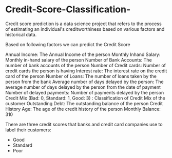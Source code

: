 # Credit-Score-Classification-
Credit score prediction is a data science project that refers to the process of estimating an individual's creditworthiness based on various factors and historical data.

Based on following factors we can predict the Credit Score

Annual Income: The Annual Income of the person
Monthly Inhand Salary: Monthly in-hand salary of the person
Number of Bank Accounts: The number of bank accounts of the person
Number of Credit cards: Number of credit cards the person is having
Interest rate: The interest rate on the credit card of the person
Number of Loans: The number of loans taken by the person from the bank
Average number of days delayed by the person: The average number of days delayed by the person from the date of payment
Number of delayed payments: Number of payments delayed by the person
Credit Mix (Bad: 0, Standard: 1, Good: 3) : Classification of Credit Mix of the customer
Outstanding Debt: The outstanding balance of the person
Credit History Age: The age of the credit history of the person
Monthly Balance: 310

There are three credit scores that banks and credit card companies use to label their customers:

- Good
- Standard
- Poor
